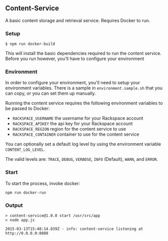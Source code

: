## Content-Service

A basic content storage and retrieval service. Requires Docker to run.

### Setup

```
$ npm run docker-build
```

This will install the basic dependencies required to run the content service. Before you run however, you'll have to configure your environment

### Environment

In order to configure your environment, you'll need to setup your environment variables. There is a sample in `environment.sample.sh` that you can copy, or you can set them up manually.

Running the content service requires the following environment variables to be passed to Docker:

- `RACKSPACE_USERNAME` the username for your Rackspace account
- `RACKSPACE_APIKEY` the api key for your Rackspace account
- `RACKSPACE_REGION` region for the content service to use
- `RACKSPACE_CONTAINER` container to use for the content service

You can optionally set a default log level by using the environment variable `CONTENT_LOG_LEVEL`.

The valid levels are: `TRACE`, `DEBUG`, `VERBOSE`, `INFO` (Default), `WARN`, and `ERROR`.


### Start

To start the process, invoke docker:

```
npm run docker-run
```

### Output

```
> content-service@1.0.0 start /usr/src/app
> node app.js

2015-03-13T15:48:14.839Z - info: content-service listening at http://0.0.0.0:8080
```